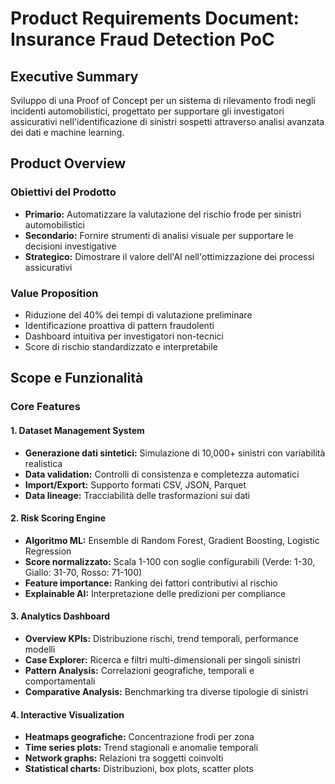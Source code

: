 # Product Requirements Document: Insurance Fraud Detection PoC

## Executive Summary

Sviluppo di una Proof of Concept per un sistema di rilevamento frodi negli incidenti automobilistici, progettato per supportare gli investigatori assicurativi nell'identificazione di sinistri sospetti attraverso analisi avanzata dei dati e machine learning.

## Product Overview

### Obiettivi del Prodotto

- **Primario:** Automatizzare la valutazione del rischio frode per sinistri automobilistici
- **Secondario:** Fornire strumenti di analisi visuale per supportare le decisioni investigative
- **Strategico:** Dimostrare il valore dell'AI nell'ottimizzazione dei processi assicurativi


### Value Proposition

- Riduzione del 40% dei tempi di valutazione preliminare
- Identificazione proattiva di pattern fraudolenti
- Dashboard intuitiva per investigatori non-tecnici
- Score di rischio standardizzato e interpretabile


## Scope e Funzionalità

### Core Features

#### 1. Dataset Management System

- **Generazione dati sintetici:** Simulazione di 10,000+ sinistri con variabilità realistica
- **Data validation:** Controlli di consistenza e completezza automatici
- **Import/Export:** Supporto formati CSV, JSON, Parquet
- **Data lineage:** Tracciabilità delle trasformazioni sui dati


#### 2. Risk Scoring Engine

- **Algoritmo ML:** Ensemble di Random Forest, Gradient Boosting, Logistic Regression
- **Score normalizzato:** Scala 1-100 con soglie configurabili (Verde: 1-30, Giallo: 31-70, Rosso: 71-100)
- **Feature importance:** Ranking dei fattori contributivi al rischio
- **Explainable AI:** Interpretazione delle predizioni per compliance


#### 3. Analytics Dashboard

- **Overview KPIs:** Distribuzione rischi, trend temporali, performance modelli
- **Case Explorer:** Ricerca e filtri multi-dimensionali per singoli sinistri
- **Pattern Analysis:** Correlazioni geografiche, temporali e comportamentali
- **Comparative Analysis:** Benchmarking tra diverse tipologie di sinistri


#### 4. Interactive Visualization

- **Heatmaps geografiche:** Concentrazione frodi per zona
- **Time series plots:** Trend stagionali e anomalie temporali
- **Network graphs:** Relazioni tra soggetti coinvolti
- **Statistical charts:** Distribuzioni, box plots, scatter plots
